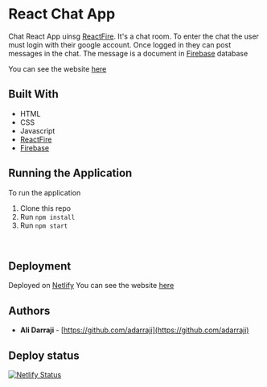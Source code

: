 # React Chat App

Chat React App uinsg [ReactFire](https://github.com/FirebaseExtended/reactfire). It's a chat room. To enter the chat the user must login with their google account. Once logged in they can post messages in the chat. The message is a document in [Firebase](https://firebase.google.com/) database

You can see the website [here](https://chat-react123.netlify.app/)

## Built With

* HTML
* CSS
* Javascript
* [ReactFire](https://github.com/FirebaseExtended/reactfire)
* [Firebase](https://firebase.google.com/)


## Running the Application

To run the application

1. Clone this repo
2. Run `npm install`
3. Run `npm start`
<br/>


## Deployment

Deployed on [Netlify](https://netlify.com)
You can see the website [here](https://chat-react123.netlify.app/)


## Authors  

- **Ali Darraji** - [https://github.com/adarraji](https://github.com/adarraji)


## Deploy status

[![Netlify Status](https://api.netlify.com/api/v1/badges/714e06f0-7508-4f7d-b56f-9b3f65968ee5/deploy-status)](https://app.netlify.com/sites/chat-react123/deploys)
